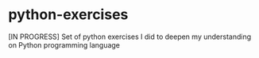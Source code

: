 # python-exercises
[IN PROGRESS] Set of python exercises I did to deepen my understanding on Python programming language
